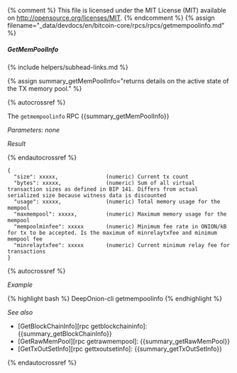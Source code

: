 {% comment %}
This file is licensed under the MIT License (MIT) available on
http://opensource.org/licenses/MIT.
{% endcomment %}
{% assign filename="_data/devdocs/en/bitcoin-core/rpcs/rpcs/getmempoolinfo.md" %}

##### GetMemPoolInfo
{% include helpers/subhead-links.md %}

{% assign summary_getMemPoolInfo="returns details on the active state of the TX memory pool." %}

{% autocrossref %}

The `getmempoolinfo` RPC {{summary_getMemPoolInfo}}

*Parameters: none*

*Result*

{% endautocrossref %}

    {
      "size": xxxxx,               (numeric) Current tx count
      "bytes": xxxxx,              (numeric) Sum of all virtual transaction sizes as defined in BIP 141. Differs from actual serialized size because witness data is discounted
      "usage": xxxxx,              (numeric) Total memory usage for the mempool
      "maxmempool": xxxxx,         (numeric) Maximum memory usage for the mempool
      "mempoolminfee": xxxxx       (numeric) Minimum fee rate in ONION/kB for tx to be accepted. Is the maximum of minrelaytxfee and minimum mempool fee
      "minrelaytxfee": xxxxx       (numeric) Current minimum relay fee for transactions
    }

{% autocrossref %}

*Example*

{% highlight bash %}
DeepOnion-cli getmempoolinfo
{% endhighlight %}

*See also*

* [GetBlockChainInfo][rpc getblockchaininfo]: {{summary_getBlockChainInfo}}
* [GetRawMemPool][rpc getrawmempool]: {{summary_getRawMemPool}}
* [GetTxOutSetInfo][rpc gettxoutsetinfo]: {{summary_getTxOutSetInfo}}

{% endautocrossref %}
